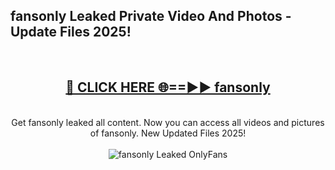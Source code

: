<h2>fansonly Leaked Private Video And Photos - Update Files 2025!</h2>
<br>
<div align="center">
<h2><a href="https://top-ai-tools.click/QrbHav" rel="nofollow">🔴 CLICK HERE 🌐==►► fansonly</a></h2>
<br>
Get fansonly leaked all content. Now you can access all videos and pictures of fansonly. New Updated Files 2025!
<br>
<br>
<a href="https://top-ai-tools.click/QrbHav" rel="nofollow" data-target="animated-image.originalLink"><img src="https://i.ibb.co.com/WyWwxjT/player-gif2.gif" alt="fansonly Leaked  OnlyFans" style="max-width: 100%; display: inline-block;" data-target="animated-image.originalImage"></a>
</div>
<br>